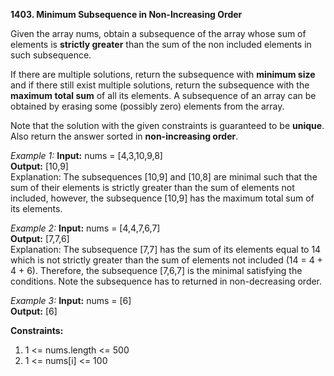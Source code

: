 **1403. Minimum Subsequence in Non-Increasing Order**

Given the array nums, obtain a subsequence of the array whose sum of elements is **strictly greater** than the sum of the non included elements in such subsequence. 

If there are multiple solutions, return the subsequence with **minimum size** and if there still exist multiple solutions, return the subsequence with the **maximum total sum** of all its elements. A subsequence of an array can be obtained by erasing some (possibly zero) elements from the array. 

Note that the solution with the given constraints is guaranteed to be **unique**. Also return the answer sorted in **non-increasing order**.


*Example 1:*
**Input:** nums = [4,3,10,9,8]  
**Output:** [10,9]  
Explanation: The subsequences [10,9] and [10,8] are minimal such that the sum of their elements is strictly greater than the sum of elements not included, however, the subsequence [10,9] has the maximum total sum of its elements. 

*Example 2:*
**Input:** nums = [4,4,7,6,7]  
**Output:** [7,7,6]  
Explanation: The subsequence [7,7] has the sum of its elements equal to 14 which is not strictly greater than the sum of elements not included (14 = 4 + 4 + 6). Therefore, the subsequence [7,6,7] is the minimal satisfying the conditions. Note the subsequence has to returned in non-decreasing order.  

*Example 3:*
**Input:** nums = [6]  
**Output:** [6]  
 

**Constraints:**
1. 1 <= nums.length <= 500
2. 1 <= nums[i] <= 100
